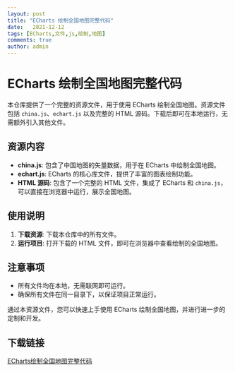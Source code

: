 ```yaml
---
layout: post
title: "ECharts 绘制全国地图完整代码"
date:   2021-12-12
tags: [ECharts,文件,js,绘制,地图]
comments: true
author: admin
---
```

# ECharts 绘制全国地图完整代码

本仓库提供了一个完整的资源文件，用于使用 ECharts 绘制全国地图。资源文件包括 `china.js`、`echart.js` 以及完整的 HTML 源码。下载后即可在本地运行，无需额外引入其他文件。

## 资源内容

- **china.js**: 包含了中国地图的矢量数据，用于在 ECharts 中绘制全国地图。
- **echart.js**: ECharts 的核心库文件，提供了丰富的图表绘制功能。
- **HTML 源码**: 包含了一个完整的 HTML 文件，集成了 ECharts 和 `china.js`，可以直接在浏览器中运行，展示全国地图。

## 使用说明

1. **下载资源**: 下载本仓库中的所有文件。
2. **运行项目**: 打开下载的 HTML 文件，即可在浏览器中查看绘制的全国地图。

## 注意事项

- 所有文件均在本地，无需联网即可运行。
- 确保所有文件在同一目录下，以保证项目正常运行。

通过本资源文件，您可以快速上手使用 ECharts 绘制全国地图，并进行进一步的定制和开发。

## 下载链接

[ECharts绘制全国地图完整代码](https://pan.quark.cn/s/b8788eef0cba)